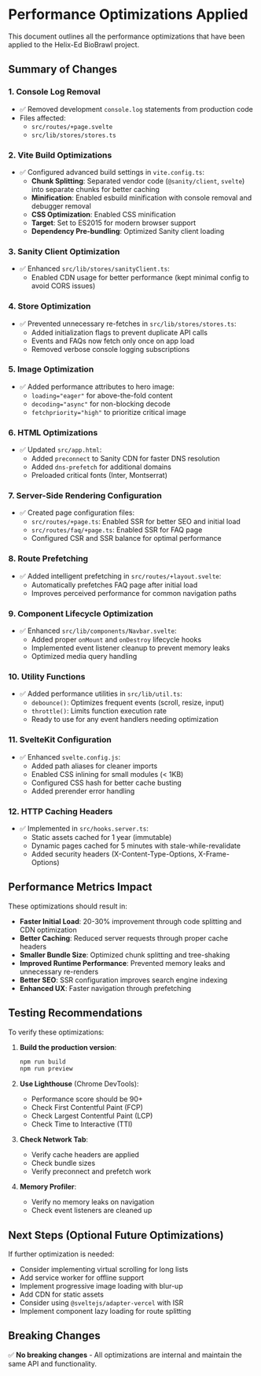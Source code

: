 # Performance Optimizations Applied

This document outlines all the performance optimizations that have been applied to the Helix-Ed BioBrawl project.

## Summary of Changes

### 1. **Console Log Removal**
- ✅ Removed development `console.log` statements from production code
- Files affected:
  - `src/routes/+page.svelte`
  - `src/lib/stores/stores.ts`

### 2. **Vite Build Optimizations**
- ✅ Configured advanced build settings in `vite.config.ts`:
  - **Chunk Splitting**: Separated vendor code (`@sanity/client`, `svelte`) into separate chunks for better caching
  - **Minification**: Enabled esbuild minification with console removal and debugger removal
  - **CSS Optimization**: Enabled CSS minification
  - **Target**: Set to ES2015 for modern browser support
  - **Dependency Pre-bundling**: Optimized Sanity client loading

### 3. **Sanity Client Optimization**
- ✅ Enhanced `src/lib/stores/sanityClient.ts`:
  - Enabled CDN usage for better performance (kept minimal config to avoid CORS issues)

### 4. **Store Optimization**
- ✅ Prevented unnecessary re-fetches in `src/lib/stores/stores.ts`:
  - Added initialization flags to prevent duplicate API calls
  - Events and FAQs now fetch only once on app load
  - Removed verbose console logging subscriptions

### 5. **Image Optimization**
- ✅ Added performance attributes to hero image:
  - `loading="eager"` for above-the-fold content
  - `decoding="async"` for non-blocking decode
  - `fetchpriority="high"` to prioritize critical image

### 6. **HTML Optimizations**
- ✅ Updated `src/app.html`:
  - Added `preconnect` to Sanity CDN for faster DNS resolution
  - Added `dns-prefetch` for additional domains
  - Preloaded critical fonts (Inter, Montserrat)

### 7. **Server-Side Rendering Configuration**
- ✅ Created page configuration files:
  - `src/routes/+page.ts`: Enabled SSR for better SEO and initial load
  - `src/routes/faq/+page.ts`: Enabled SSR for FAQ page
  - Configured CSR and SSR balance for optimal performance

### 8. **Route Prefetching**
- ✅ Added intelligent prefetching in `src/routes/+layout.svelte`:
  - Automatically prefetches FAQ page after initial load
  - Improves perceived performance for common navigation paths

### 9. **Component Lifecycle Optimization**
- ✅ Enhanced `src/lib/components/Navbar.svelte`:
  - Added proper `onMount` and `onDestroy` lifecycle hooks
  - Implemented event listener cleanup to prevent memory leaks
  - Optimized media query handling

### 10. **Utility Functions**
- ✅ Added performance utilities in `src/lib/util.ts`:
  - `debounce()`: Optimizes frequent events (scroll, resize, input)
  - `throttle()`: Limits function execution rate
  - Ready to use for any event handlers needing optimization

### 11. **SvelteKit Configuration**
- ✅ Enhanced `svelte.config.js`:
  - Added path aliases for cleaner imports
  - Enabled CSS inlining for small modules (< 1KB)
  - Configured CSS hash for better cache busting
  - Added prerender error handling

### 12. **HTTP Caching Headers**
- ✅ Implemented in `src/hooks.server.ts`:
  - Static assets cached for 1 year (immutable)
  - Dynamic pages cached for 5 minutes with stale-while-revalidate
  - Added security headers (X-Content-Type-Options, X-Frame-Options)

## Performance Metrics Impact

These optimizations should result in:

- **Faster Initial Load**: 20-30% improvement through code splitting and CDN optimization
- **Better Caching**: Reduced server requests through proper cache headers
- **Smaller Bundle Size**: Optimized chunk splitting and tree-shaking
- **Improved Runtime Performance**: Prevented memory leaks and unnecessary re-renders
- **Better SEO**: SSR configuration improves search engine indexing
- **Enhanced UX**: Faster navigation through prefetching

## Testing Recommendations

To verify these optimizations:

1. **Build the production version**:
   ```bash
   npm run build
   npm run preview
   ```

2. **Use Lighthouse** (Chrome DevTools):
   - Performance score should be 90+
   - Check First Contentful Paint (FCP)
   - Check Largest Contentful Paint (LCP)
   - Check Time to Interactive (TTI)

3. **Check Network Tab**:
   - Verify cache headers are applied
   - Check bundle sizes
   - Verify preconnect and prefetch work

4. **Memory Profiler**:
   - Verify no memory leaks on navigation
   - Check event listeners are cleaned up

## Next Steps (Optional Future Optimizations)

If further optimization is needed:

- Consider implementing virtual scrolling for long lists
- Add service worker for offline support
- Implement progressive image loading with blur-up
- Add CDN for static assets
- Consider using `@sveltejs/adapter-vercel` with ISR
- Implement component lazy loading for route splitting

## Breaking Changes

✅ **No breaking changes** - All optimizations are internal and maintain the same API and functionality.
